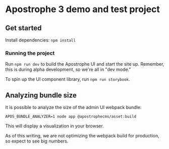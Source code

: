 # Apostrophe 3 demo and test project

## Get started

Install dependencies: `npm install`

### Running the project

Run `npm run dev` to build the Apostrophe UI and start the site up. Remember, this is during alpha development, so we're all in "dev mode."

To spin up the UI component library, run `npm run storybook`.

## Analyzing bundle size

It is possible to analyze the size of the admin UI webpack bundle:

```
APOS_BUNDLE_ANALYZER=1 node app @apostrophecms/asset:build
```

This will display a visualization in your browser.

As of this writing, we are not optimizing the webpack build for production, so expect to see big numbers.

